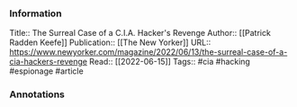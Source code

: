 
### Information
Title:: The Surreal Case of a C.I.A. Hacker's Revenge
Author:: [[Patrick Radden Keefe]]
Publication:: [[The New Yorker]]
URL:: https://www.newyorker.com/magazine/2022/06/13/the-surreal-case-of-a-cia-hackers-revenge
Read:: [[2022-06-15]]
Tags:: #cia #hacking #espionage 
#article

### Annotations
